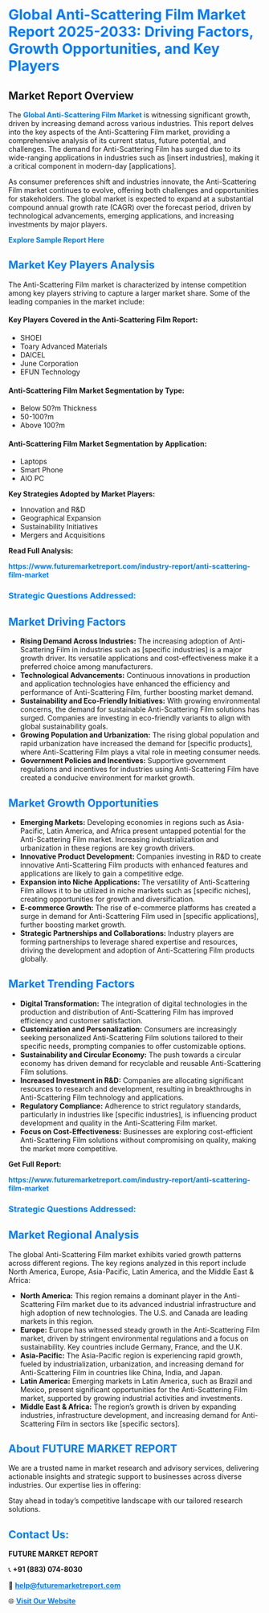 <h1 style="color: #007BFF;">Global Anti-Scattering Film Market Report 2025-2033: Driving Factors, Growth Opportunities, and Key Players</h1>

<section id="overview">
<h2>Market Report Overview</h2>
<p>The <a href="https://www.futuremarketreport.com/industry-report/anti-scattering-film-market" style="color: #007BFF; text-decoration: none;"><strong>Global Anti-Scattering Film Market</strong></a> is witnessing significant growth, driven by increasing demand across various industries. This report delves into the key aspects of the Anti-Scattering Film market, providing a comprehensive analysis of its current status, future potential, and challenges. The demand for Anti-Scattering Film has surged due to its wide-ranging applications in industries such as [insert industries], making it a critical component in modern-day [applications].</p>
<p>As consumer preferences shift and industries innovate, the Anti-Scattering Film market continues to evolve, offering both challenges and opportunities for stakeholders. The global market is expected to expand at a substantial compound annual growth rate (CAGR) over the forecast period, driven by technological advancements, emerging applications, and increasing investments by major players.</p>
</section>

<section id="overview">
<p><a href="https://www.futuremarketreport.com/request-sample/reportId=61373" style="color: #007BFF; text-decoration: none;"><strong>Explore Sample Report Here</strong></a></p>
</section>

<section id="key-players">
<h2 style="color: #007BFF;">Market Key Players Analysis</h2>
<p>The Anti-Scattering Film market is characterized by intense competition among key players striving to capture a larger market share. Some of the leading companies in the market include:</p>
<h4>Key Players Covered in the Anti-Scattering Film Report:</h4>
<ul><li>SHOEI</li><li>Toary Advanced Materials</li><li>DAICEL</li><li>June Corporation</li><li>EFUN Technology</li></ul>
<h4>Anti-Scattering Film Market Segmentation by Type:</h4>
<ul><li>Below 50?m Thickness</li><li>50-100?m</li><li>Above 100?m</li></ul>

<h4>Anti-Scattering Film Market Segmentation by Application:</h4>
<ul><li>Laptops</li><li>Smart Phone</li><li>AIO PC</li></ul>
<p><strong>Key Strategies Adopted by Market Players:</strong></p>
<ul>
<li>Innovation and R&D</li>
<li>Geographical Expansion</li>
<li>Sustainability Initiatives</li>
<li>Mergers and Acquisitions</li>
</ul>
</section>

<section>
<p><strong>Read Full Analysis: </strong></p><a href="https://www.futuremarketreport.com/industry-report/anti-scattering-film-market" style="color: #007BFF; text-decoration: none;"><strong>https://www.futuremarketreport.com/industry-report/anti-scattering-film-market</strong></a>
<h3 style="color: #007BFF;">Strategic Questions Addressed:</h3>
</section>

<section id="driving-factors">
<h2 style="color: #007BFF;">Market Driving Factors</h2>
<ul>
<li><strong>Rising Demand Across Industries:</strong> The increasing adoption of Anti-Scattering Film in industries such as [specific industries] is a major growth driver. Its versatile applications and cost-effectiveness make it a preferred choice among manufacturers.</li>
<li><strong>Technological Advancements:</strong> Continuous innovations in production and application technologies have enhanced the efficiency and performance of Anti-Scattering Film, further boosting market demand.</li>
<li><strong>Sustainability and Eco-Friendly Initiatives:</strong> With growing environmental concerns, the demand for sustainable Anti-Scattering Film solutions has surged. Companies are investing in eco-friendly variants to align with global sustainability goals.</li>
<li><strong>Growing Population and Urbanization:</strong> The rising global population and rapid urbanization have increased the demand for [specific products], where Anti-Scattering Film plays a vital role in meeting consumer needs.</li>
<li><strong>Government Policies and Incentives:</strong> Supportive government regulations and incentives for industries using Anti-Scattering Film have created a conducive environment for market growth.</li>
</ul>
</section>

<section id="growth-opportunities">
<h2 style="color: #007BFF;">Market Growth Opportunities</h2>
<ul>
<li><strong>Emerging Markets:</strong> Developing economies in regions such as Asia-Pacific, Latin America, and Africa present untapped potential for the Anti-Scattering Film market. Increasing industrialization and urbanization in these regions are key growth drivers.</li>
<li><strong>Innovative Product Development:</strong> Companies investing in R&D to create innovative Anti-Scattering Film products with enhanced features and applications are likely to gain a competitive edge.</li>
<li><strong>Expansion into Niche Applications:</strong> The versatility of Anti-Scattering Film allows it to be utilized in niche markets such as [specific niches], creating opportunities for growth and diversification.</li>
<li><strong>E-commerce Growth:</strong> The rise of e-commerce platforms has created a surge in demand for Anti-Scattering Film used in [specific applications], further boosting market growth.</li>
<li><strong>Strategic Partnerships and Collaborations:</strong> Industry players are forming partnerships to leverage shared expertise and resources, driving the development and adoption of Anti-Scattering Film products globally.</li>
</ul>
</section>

<section id="trending-factors">
<h2 style="color: #007BFF;">Market Trending Factors</h2>
<ul>
<li><strong>Digital Transformation:</strong> The integration of digital technologies in the production and distribution of Anti-Scattering Film has improved efficiency and customer satisfaction.</li>
<li><strong>Customization and Personalization:</strong> Consumers are increasingly seeking personalized Anti-Scattering Film solutions tailored to their specific needs, prompting companies to offer customizable options.</li>
<li><strong>Sustainability and Circular Economy:</strong> The push towards a circular economy has driven demand for recyclable and reusable Anti-Scattering Film solutions.</li>
<li><strong>Increased Investment in R&D:</strong> Companies are allocating significant resources to research and development, resulting in breakthroughs in Anti-Scattering Film technology and applications.</li>
<li><strong>Regulatory Compliance:</strong> Adherence to strict regulatory standards, particularly in industries like [specific industries], is influencing product development and quality in the Anti-Scattering Film market.</li>
<li><strong>Focus on Cost-Effectiveness:</strong> Businesses are exploring cost-efficient Anti-Scattering Film solutions without compromising on quality, making the market more competitive.</li>
</ul>
</section>

<section>
<p><strong>Get Full Report: </strong></p><a href="https://www.futuremarketreport.com/industry-report/anti-scattering-film-market" style="color: #007BFF; text-decoration: none;"><strong>https://www.futuremarketreport.com/industry-report/anti-scattering-film-market</strong></a>
<h3 style="color: #007BFF;">Strategic Questions Addressed:</h3>
</section>


<section id="regional-analysis">
<h2 style="color: #007BFF;">Market Regional Analysis</h2>
<p>The global Anti-Scattering Film market exhibits varied growth patterns across different regions. The key regions analyzed in this report include North America, Europe, Asia-Pacific, Latin America, and the Middle East & Africa:</p>
<ul>
<li><strong>North America:</strong> This region remains a dominant player in the Anti-Scattering Film market due to its advanced industrial infrastructure and high adoption of new technologies. The U.S. and Canada are leading markets in this region.</li>
<li><strong>Europe:</strong> Europe has witnessed steady growth in the Anti-Scattering Film market, driven by stringent environmental regulations and a focus on sustainability. Key countries include Germany, France, and the U.K.</li>
<li><strong>Asia-Pacific:</strong> The Asia-Pacific region is experiencing rapid growth, fueled by industrialization, urbanization, and increasing demand for Anti-Scattering Film in countries like China, India, and Japan.</li>
<li><strong>Latin America:</strong> Emerging markets in Latin America, such as Brazil and Mexico, present significant opportunities for the Anti-Scattering Film market, supported by growing industrial activities and investments.</li>
<li><strong>Middle East & Africa:</strong> The region’s growth is driven by expanding industries, infrastructure development, and increasing demand for Anti-Scattering Film in sectors like [specific sectors].</li>
</ul>
</section>

<footer>
<h2 style="color: #007BFF;">About FUTURE MARKET REPORT</h2>
<p>We are a trusted name in market research and advisory services, delivering actionable insights and strategic support to businesses across diverse industries. Our expertise lies in offering:</p>

<p>Stay ahead in today’s competitive landscape with our tailored research solutions.</p>

<h2 style="color: #007BFF;">Contact Us:</h2>
<p><strong>FUTURE MARKET REPORT</strong></p>
<p>📞 <strong>+91 (883) 074-8030</strong></p>
<p>📧 <strong><a href="mailto:help@futuremarketreport.com" style="color: #007BFF;">help@futuremarketreport.com</a></strong></p>
<p>🌐 <strong><a href="https://www.futuremarketreport.com/" style="color: #007BFF;">Visit Our Website</a></strong></p>
</footer>